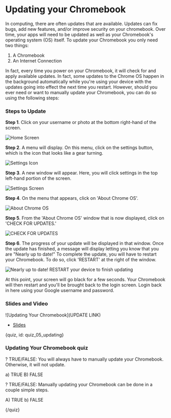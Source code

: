 # Updating your Chromebook

In computing, there are often updates that are available. Updates can fix bugs, add new features, and/or improve security on your chromebook. Over time, your apps will need to be updated as well as your Chromebook's operating system (OS) itself. To update your Chromebook you only need two things:
1. A Chromebook
2. An Internet Connection

In fact, every time you power on your Chromebook, it will check for and apply available updates. In fact, some updates to the Chrome OS happen in the background automatically while you're using your device with the updates going into effect the next time you restart. However, should you ever need or want to manually update your Chromebook, you can do so using the following steps:


### Steps to Update

**Step 1**. Click on your username or photo at the bottom right-hand of the screen.

![Home Screen](images/05_updating/05_gettingstarted_updating-1.png)

**Step 2**. A menu will display. On this menu, click on the settings button, which is the icon that looks like a gear turning.

![Settings Icon](images/05_updating/05_gettingstarted_updating-3.png)

**Step 3**. A new window will appear. Here, you will click settings in the top left-hand portion of the screen.

![Settings Screen](images/05_updating/05_gettingstarted_updating-4.png)

**Step 4**. On the menu that appears, click on 'About Chrome OS'. 

![About Chrome OS](images/05_updating/05_gettingstarted_updating-5.png)

**Step 5**. From the 'About Chrome OS' window that is now displayed, click on 'CHECK FOR UPDATES.' 

![CHECK FOR UPDATES](images/05_updating/05_gettingstarted_updating-6.png)

**Step 6**. The progress of your update will be displayed in that window. Once the update has finished, a message will display letting you know that you are "Nearly up to date!" To complete the update, you will have to restart your Chromebook. To do so, click 'RESTART' at the right of the window.

![Nearly up to date! RESTART your device to finish updating](images/05_updating/05_gettingstarted_updating-8.png)

At this point, your screen will go black for a few seconds. Your Chromebook will then restart and you'll be brought back to the login screen. Login back in here using your Google username and password.  

### Slides and Video

![Updating Your Chromebook](UPDATE LINK)

* [Slides](https://docs.google.com/presentation/d/1ypTp6aMvOIW9vlMDaeLEML4GIMaSKu2gn5o_QrtOE_o/edit?usp=sharing)


{quiz, id: quiz_05_updating}

### Updating Your Chromebook quiz

? TRUE/FALSE: You will always have to manually update your Chromebook. Otherwise, it will not update.

a) TRUE
B) FALSE

? TRUE/FALSE: Manually updating your Chromebook can be done in a couple simple steps.

A) TRUE
b) FALSE


{/quiz}

